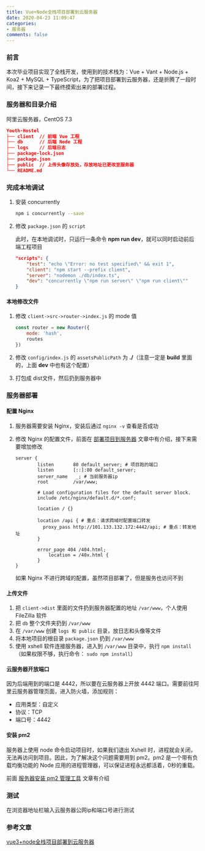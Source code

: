 ```yaml
---
title: Vue+Node全栈项目部署到云服务器
date: 2020-04-23 11:09:47
categories:
- 服务器
comments: false
---
```


### 前言

本次毕业项目实现了全栈开发，使用到的技术栈为：Vue + Vant + Node.js + Koa2 + MySQL + TypeScript，为了把项目部署到云服务器，还是折腾了一段时间，接下来记录一下最终摸索出来的部署过程。

<!-- more -->



### 服务器和目录介绍

阿里云服务器，CentOS 7.3

```json
Youth-Hostel
├── client  // 前端 Vue 工程
├── db      // 后端 Node 工程
├── logs    // 后端日志
├── package-lock.json
├── package.json
├── public  // 上传头像存放处，存放地址已更改至服务器
└── README.md
```



### 完成本地调试

1. 安装 concurrently

   ```bash
   npm i concurrently --save
   ```

2. 修改 `package.json` 的 `script`

   此时，在本地调试时，只运行一条命令 **npm run dev**，就可以同时启动前后端工程项目

    ```json
    "scripts": {
        "test": "echo \"Error: no test specified\" && exit 1",
        "client": "npm start --prefix client",
        "server": "nodemon ./db/index.ts",
        "dev": "concurrently \"npm run server\" \"npm run client\""
    }
    ```


#### 本地修改文件

1. 修改 `client->src->router->index.js` 的 mode 值

    ```js
    const router = new Router({
        mode: 'hash', 
        routes
    })
    ```

2. 修改 `config/index.js` 的 `assetsPublicPath` 为 **./**（注意一定是 **build** 里面的，上面 **dev** 中也有这个配置）
3. 打包成 dist文件，然后扔到服务器中



### 服务器部署

#### 配置 Nginx

1. 服务器需要安装 Nginx，安装后通过 `nginx -v` 查看是否成功

2. 修改 Nginx 的配置文件，前面在 [部署项目到服务器](http://super-wei.top/2017/08/22/%E6%9C%8D%E5%8A%A1%E5%99%A8/%E9%83%A8%E7%BD%B2%E9%A1%B9%E7%9B%AE%E5%88%B0%E6%9C%8D%E5%8A%A1%E5%99%A8/) 文章中有介绍，接下来需要增加修改

   ```shell
   server {
           listen       80 default_server; # 项目跑的端口
           listen       [::]:80 default_server;
           server_name   _; # 当前服务器ip
           root         /var/www;
   
           # Load configuration files for the default server block.
           include /etc/nginx/default.d/*.conf;
   
           location / {}
   
           location /api { # 重点：请求跨域时配置端口转发
             proxy_pass http://101.133.132.172:4442/api; # 重点：转发地址
           }
   
           error_page 404 /404.html;
               location = /40x.html {
           }
   }
   ```

   如果 Nginx 不进行跨域的配置，虽然项目部署了，但是服务也访问不到

#### 上传文件

1. 把 `client->dist` 里面的文件扔到服务器配置的地址 `/var/www`，个人使用 FileZilla 软件
2. 把 `db` 整个文件夹扔到  `/var/www`
3. 在 `/var/www` 创建 `logs 和 public` 目录，放日志和头像等文件
4. 将本地项目的根目录 `package.json` 扔到 `/var/www`
5. 使用 xshell 软件连接服务器，进入到 `/var/www` 目录中，执行 `npm install `（如果权限不够，执行命令： `sudo npm install`）

#### 云服务器开放端口

因为后端用到的端口是 4442，所以要在云服务器上开放 4442 端口。需要前往阿里云服务器管理页面，进入防火墙，添加规则：

- 应用类型：自定义
- 协议：TCP
- 端口号：4442

#### 安装 pm2

服务器上使用 node 命令启动项目时，如果我们退出 Xshell 时，进程就会关闭，无法再访问到项目。因此，为了解决这个问题需要用到 pm2。pm2 是一个带有负载均衡功能的 Node 应用的进程管理器，可以保证进程永远都活着，0秒的重载。

前面 [服务器安装 pm2 管理工具](http://super-wei.top/2020/04/28/%E6%9C%8D%E5%8A%A1%E5%99%A8/%E6%9C%8D%E5%8A%A1%E5%99%A8%E5%AE%89%E8%A3%85%20pm2%20%E7%AE%A1%E7%90%86%E5%B7%A5%E5%85%B7/) 文章有介绍



### 测试

在浏览器地址栏输入云服务器公网ip和端口号进行测试



### 参考文章

[vue3+node全栈项目部署到云服务器](https://www.cnblogs.com/FHC1994/p/11771706.html)


